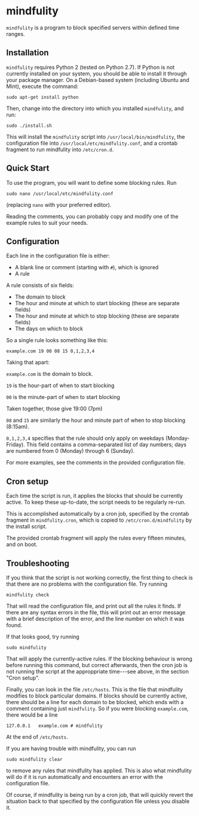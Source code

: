 # mindfulity

`mindfulity` is a program to block specified servers within defined
time ranges.

## Installation

`mindfulity` requires Python 2 (tested on Python 2.7). If Python is
not currently installed on your system, you should be able to install
it through your package manager. On a Debian-based system (including
Ubuntu and Mint), execute the command:

    sudo apt-get install python

Then, change into the directory into which you installed `mindfulity`,
and run:

    sudo ./install.sh

This will install the `mindfulity` script into `/usr/local/bin/mindfulity`,
the configuration file into `/usr/local/etc/mindfulity.conf`, and a
crontab fragment to run mindfulity into `/etc/cron.d`.

## Quick Start

To use the program, you will want to define some blocking rules. Run

    sudo nano /usr/local/etc/mindfulity.conf

(replacing `nano` with your preferred editor).

Reading the comments, you can probably copy and modify one of the example
rules to suit your needs.

## Configuration

Each line in the configuration file is either:

- A blank line or comment (starting with `#`), which is ignored
- A rule

A rule consists of six fields:

- The domain to block
- The hour and minute at which to start blocking 
  (these are separate fields)
- The hour and minute at which to stop blocking
  (these are separate fields)
- The days on which to block

So a single rule looks something like this:

    example.com 19 00 08 15 0,1,2,3,4

Taking that apart:

`example.com` is the domain to block.

`19` is the hour-part of when to start blocking

`00` is the minute-part of when to start blocking

Taken together, those give 19:00 (7pm)

`08` and `15` are similarly the hour and minute part
of when to stop blocking (8:15am).

`0,1,2,3,4` specifies that the rule should only apply on
weekdays (Monday-Friday). This field contains a comma-separated
list of day numbers; days are numbered from 0 (Monday) through
6 (Sunday).

For more examples, see the comments in the provided
configuration file.

## Cron setup

Each time the script is run, it applies the blocks
that should be currently active. To keep these up-to-date,
the script needs to be regularly re-run.

This is accomplished automatically by a cron job, specified
by the crontab fragment in `mindfulity.cron`, which is copied
to `/etc/cron.d/mindfulity` by the install script.

The provided crontab fragment will apply the rules every
fifteen minutes, and on boot.


## Troubleshooting

If you think that the script is not working correctly,
the first thing to check is that there are no problems
with the configuration file. Try running

    mindfulity check

That will read the configuration file, and print out
all the rules it finds. If there are any syntax errors
in the file, this will print out an error message with
a brief description of the error, and the line number
on which it was found.

If that looks good, try running

    sudo mindfulity

That will apply the currently-active rules. If the blocking
behaviour is wrong before running this command, but correct
afterwards, then the cron job is not running the script at
the approppriate time---see above, in the section "Cron setup".

Finally, you can look in the file `/etc/hosts`. This is
the file that mindfulity modifies to block particular
domains. If blocks should be currently active, there
should be a line for each domain to be blocked, which
ends with a comment containing just `mindfulity`. So if you
were blocking `example.com`, there would be a line

    127.0.0.1   example.com # mindfulity

At the end of `/etc/hosts`.

If you are having trouble with mindfulity, you can run

    sudo mindfulity clear

to remove any rules that mindfulity has applied. This
is also what mindfulity will do if it is run automatically
and encounters an error with the configuration file.

Of course, if mindfulity is being run by a cron job, that will
quickly revert the situation back to that specified by the
configuration file unless you disable it.
